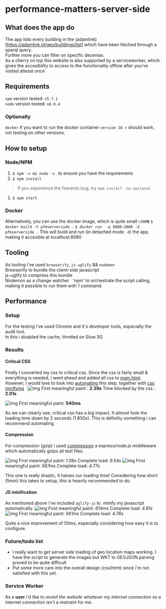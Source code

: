 # performance-matters-server-side

## What does the app do
The app lists every building in the (adamlink)[https://adamlink.nl/geo/buildings/list] which have been fetched through a sparql query.  
Further more you can filter on specific decenias.  
As a cherry on top this website is also supported by a serviceworker, which gives the accesibility to access to the functionality offline after you've visited atleast once`

## Requirements
`npm` version tested: `v5.7.1`  
`node` version tested: `v8.9.4`  
### Optionally
`docker` if you want to run the docker container  `version 18 >` should work, not testing on other versions.  

## How to setup
### Node/NPM
1. ``` $ npm -v && node -v  ``` to ensure you have the requirements
1. ``` $ npm install ``` 
> If you experience the fsevents bug, try `` npm install -no-optional ``
1. ``` $ npm start ``` 

### Docker
Alternatively, you can use the docker image, which is quite small `<10MB`
``` $ docker build -t pfmserverside . ```
``` $ docker run  -p 8080:3080 -d pfmserverside . ``` This will build and run (in detached mode `-d`) the app,
making it accesible at localhost:8080

## Tooling
As tooling i've used `browserify`, `js-uglify` && `nodemon`  
Browserify to bundle the client-side javascript  
js-uglify to compress this bundle  
Nodemon as a change watcher  
'npm' to orchestrate the script calling, making it possible to run them with 1 command.

## Performance
### Setup
For the testing i've used Chrome and it's developer tools, especially the audit tool.  
In this i disabled the cache, throtled on Slow 3G
### Results
#### Critical CSS
Firstly I converted my css to critical css. Since the css is fairly small & everything is needed, i went ahead and added all css to [main.html](templates/main.html). However, I would love to look into [automating](https://github.com/addyosmani/critical) this step, together with [css minifying](https://www.npmjs.com/package/css-minify)   
![img](docs/without-critical-css.png)
First meaningful paint : **2.39s**
Time blocked by the css : **2.01s**

![img](docs/with-critical-css.png)
First meaningful paint: **540ms**

As we can clearly see, critical css has a big impact. It almost took the loading time down by 2 seconds (1.850s). This is definilty something i can recommend automating

#### Compression
For compression (gzip) i used [compression](https://github.com/expressjs/compression/blob/master/README.md) a express/node.js middleware which automatically gzips all text files. 

![img](docs/without-compression.png)
First meaningful paint: *1.08s*
Complete load: *9.54s*
![img](docs/with-compression.png)
First meaningful paint: *567ms*
Complete load: *4.77s*

This one is really drastic, it halves our loading time! Considering how short (5min) this takes to setup, this is heavily recommended to do.

#### JS minification
As mentioned above i've included `uglify-js` to  minify my javascript automatically.
![img](docs/with-minified-js.png)
First meaningful paint: *614ms*
Complete load: *4.81s*
![img](docs/without-minified-js.png)
First meaningful paint: *561ms*
Complete load: *4.76s*

Quite a nice improvement of 50ms, especially considering how easy it is to configure.

### Future/todo list
* I really want to get server side loading of geo location maps working. I have the script to generate the images but WKT to GEOJSON parsing proved to be quite difficult
* Put some more care into the overall design (css/html) since i'm not satisfied with this yet.


### Service Worker
As a **user** i'd like to *revisit the website whatever my internet connection* so a internet connection isn't a restraint for me.


